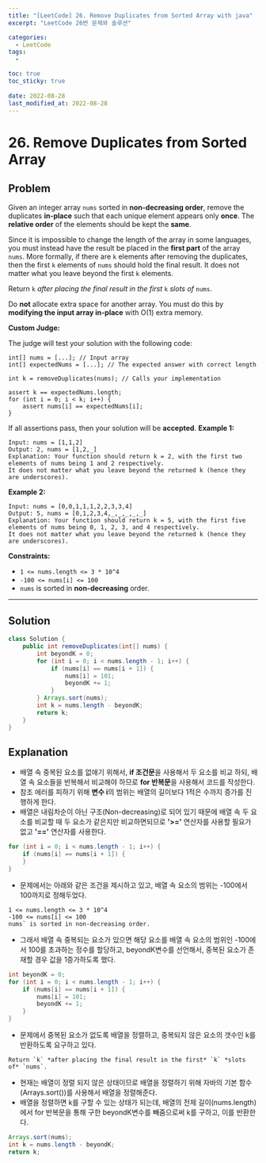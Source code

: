 ```yaml
---
title: "[LeetCode] 26. Remove Duplicates from Sorted Array with java"
excerpt: "LeetCode 26번 문제와 솔루션"

categories:
  - LeetCode
tags:
  - 

toc: true
toc_sticky: true
 
date: 2022-08-28
last_modified_at: 2022-08-28
---
```

# 26. Remove Duplicates from Sorted Array
## **Problem**
Given an integer array `nums` sorted in **non-decreasing order**, remove the duplicates **in-place** such that each unique element appears only **once**. The **relative order** of the elements should be kept the **same**.

Since it is impossible to change the length of the array in some languages, you must instead have the result be placed in the **first part** of the array `nums`. More formally, if there are `k` elements after removing the duplicates, then the first `k` elements of `nums` should hold the final result. It does not matter what you leave beyond the first `k` elements.

Return `k` *after placing the final result in the first* `k` *slots of* `nums`.

Do **not** allocate extra space for another array. You must do this by **modifying the input array in-place** with O(1) extra memory.

**Custom Judge:**

The judge will test your solution with the following code:<br>
```
int[] nums = [...]; // Input array
int[] expectedNums = [...]; // The expected answer with correct length

int k = removeDuplicates(nums); // Calls your implementation

assert k == expectedNums.length;
for (int i = 0; i < k; i++) {
    assert nums[i] == expectedNums[i];
}
```
If all assertions pass, then your solution will be **accepted**.
**Example 1:**
```
Input: nums = [1,1,2]
Output: 2, nums = [1,2,_]
Explanation: Your function should return k = 2, with the first two elements of nums being 1 and 2 respectively.
It does not matter what you leave beyond the returned k (hence they are underscores).
```
**Example 2:**
```
Input: nums = [0,0,1,1,1,2,2,3,3,4]
Output: 5, nums = [0,1,2,3,4,_,_,_,_,_]
Explanation: Your function should return k = 5, with the first five elements of nums being 0, 1, 2, 3, and 4 respectively.
It does not matter what you leave beyond the returned k (hence they are underscores).
```
<!-- **Example 3:**
```

``` -->
**Constraints:**
- `1 <= nums.length <= 3 * 10^4`
- `-100 <= nums[i] <= 100`
- `nums` is sorted in **non-decreasing** order.

---
## **Solution**
```java
class Solution {
    public int removeDuplicates(int[] nums) {
        int beyondK = 0;
        for (int i = 0; i < nums.length - 1; i++) {
            if (nums[i] == nums[i + 1]) {
                nums[i] = 101;
                beyondK += 1;
            }
        } Arrays.sort(nums);
        int k = nums.length - beyondK; 
        return k;
    }
}
```
## **Explanation**
- 배열 속 중복된 요소를 없애기 위해서, **if 조건문**을 사용해서 두 요소를 비교 하되, 배열 속 요소들을 반복해서 비교해야 하므로 **for 반복문**을 사용해서 코드를 작성한다.
- 참조 에러를 피하기 위해 **변수 i**의 범위는 배열의 길이보다 1적은 수까지 증가를 진행하게 한다.
- 배열은 내림차순이 아닌 구조(Non-decreasing)로 되어 있기 때문에 배열 속 두 요소를 비교할 때 두 요소가 같은지만 비교하면되므로 **'>='** 연산자를 사용할 필요가 없고 **'=='** 연산자를 사용한다.
```java
for (int i = 0; i < nums.length - 1; i++) {
    if (nums[i] == nums[i + 1]) {
    }
}
```
- 문제에서는 아래와 같은 조건을 제시하고 있고, 배열 속 요소의 범위는 -100에서 100까지로 정해두었다.
```
1 <= nums.length <= 3 * 10^4
-100 <= nums[i] <= 100
nums` is sorted in non-decreasing order.
```
- 그래서 배열 속 중복되는 요소가 있으면 해당 요소를 배열 속 요소의 범위인 -100에서 100를 초과하는 정수를 할당하고, beyondK변수를 선언해서, 중복된 요소가 존재할 경우 값을 1증가하도록 했다.
```java
int beyondK = 0;
for (int i = 0; i < nums.length - 1; i++) {
    if (nums[i] == nums[i + 1]) {
        nums[i] = 101;
        beyondK += 1;
    }
}
```
- 문제에서 중복된 요소가 없도록 배열을 정렬하고, 중복되지 않은 요소의 갯수인 k를 반환하도록 요구하고 있다.
```
Return `k` *after placing the final result in the first* `k` *slots of* `nums`.
```
- 현재는 배열이 정렬 되지 않은 상태이므로 배열을 정렬하기 위해 자바의 기본 함수(Arrays.sort())를 사용해서 배열을 정렬해준다.
- 배열을 정렬하면 k를 구할 수 있는 상태가 되는데, 배열의 전체 길이(nums.length)에서 for 반복문을 통해 구한 beyondK변수를 빼줌으로써 k를 구하고, 이를 반환한다. 
```java
Arrays.sort(nums);
int k = nums.length - beyondK; 
return k;
```